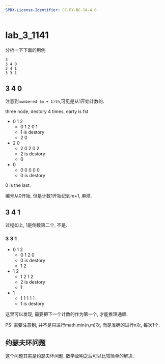 ```yaml
---
SPDX-License-Identifier: CC-BY-NC-SA-4.0
---
```


# lab_3_1141

分析一下下面的用例

``` log
3
3 4 0
3 4 1
3 3 1
```

## 3 4 0

注意到`numbered (m + 1)th`,可见是从1开始计数的.

three node, destory 4 times, earty is fst

+ 0 1 2
    + 0 1 2 0 1
    + 1 is destory
    + 2 0
+ 2 0
    + 2 0 2 0 2
    + 2 is destory
    + 0
+ 0
    + 0 0 0 0 0
    + 0 is destory

0 is the last.

编号从0开始, 但是计数1开始记到m+1, 麻烦.

## 3 4 1

过程如上, 1是倒数第二个, 不是.

### 3 3 1

+ 0 1 2
    + 0 1 2 0
    + 0 is destory
    + 1 2
+ 1 2
    + 1 2 1 2
    + 2 is destory
    + 1
+ 1
    + 1 1 1 1 1
    + 1 is destory

这里可以发现, 需要把下一个计数的作为第一个, 才能推理通顺.

PS: 需要注意到, 并不是只进行math.min(n,m)次, 而是准确的进行n次, 每次1个.

## 约瑟夫环问题

这个问题其实是约瑟夫环问题, 数学证明之后可以比较简单的解决.
